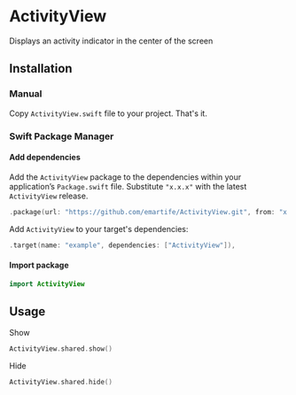 # ActivityView

Displays an activity indicator in the center of the screen

## Installation

### Manual

Copy  `ActivityView.swift` file to your project. That's it.

### Swift Package Manager

#### Add dependencies
Add the `ActivityView` package to the dependencies within your application’s `Package.swift` file. Substitute `"x.x.x"` with the latest `ActivityView` release.
```swift
.package(url: "https://github.com/emartife/ActivityView.git", from: "x.x.x")
```
Add `ActivityView` to your target's dependencies:
```swift
.target(name: "example", dependencies: ["ActivityView"]),
```
#### Import package
```swift
import ActivityView
```

## Usage

Show

```swift
ActivityView.shared.show()
```

Hide

```swift
ActivityView.shared.hide()
```

